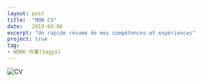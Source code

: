```yaml
---
layout: post
title:  "MON CV"
date:   2019-04-06
excerpt: "Un rapide résumé de mes compétences et expériences"
project: true
tag:
- WORK 作業(Sagyō)
---
```

![CV](https://i.ibb.co/9pQNRH8/CVPIERRE2.jpg)
